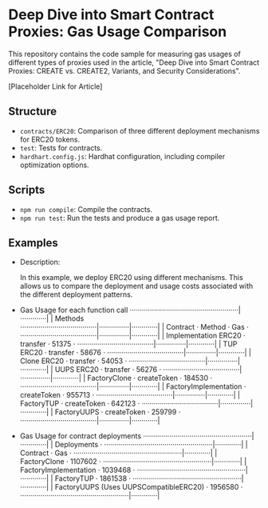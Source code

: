 # Deep Dive into Smart Contract Proxies: Gas Usage Comparison

This repository contains the code sample for measuring gas usages of different types of proxies used in the article, "Deep Dive into Smart Contract Proxies: CREATE vs. CREATE2, Variants, and Security Considerations".

[Placeholder Link for Article]

## Structure

- `contracts/ERC20`: Comparison of three different deployment mechanisms for ERC20 tokens.
- `test`: Tests for contracts.
- `hardhart.config.js`: Hardhat configuration, including compiler optimization options.

## Scripts

- `npm run compile`: Compile the contracts.
- `npm run test`: Run the tests and produce a gas usage report.

## Examples
  - Description:

    In this example, we deploy ERC20 using different mechanisms. This allows us to compare the deployment and usage costs associated with the different deployment patterns.

  - Gas Usage for each function call
    ······················································|·············|
    |  Methods                                                           
    ······································|···············|·············|
    |  Contract                           ·  Method       ·  Gas        ·
    ······································|···············|·············|
    |  Implementation ERC20               ·  transfer     ·      51375  ·
    ······································|···············|·············|
    |  TUP ERC20                          ·  transfer     ·      58676  ·
    ······································|···············|·············|
    |  Clone ERC20                        ·  transfer     ·      54053  ·
    ······································|···············|·············|
    |  UUPS ERC20                         ·  transfer     ·      56276  ·
    ······································|···············|·············|
    |  FactoryClone                       ·  createToken  ·     184530  ·
    ······································|···············|·············|
    |  FactoryImplementation              ·  createToken  ·     955713  ·
    ······································|···············|·············|
    |  FactoryTUP                         ·  createToken  ·     642123  ·
    ······································|···············|·············|
    |  FactoryUUPS                        ·  createToken  ·     259799  ·
    ······································|···············|·············|


  - Gas Usage for contract deployments
    ······················································|·············|
    |  Deployments                                                      ·
    ······················································|·············|
    |  Contract                                           ·  Gas        ·
    ······················································|·············|
    |  FactoryClone                                       ·    1107602  ·
    ······················································|·············|
    |  FactoryImplementation                              ·    1039468  ·
    ······················································|·············|
    |  FactoryTUP                                         ·    1861538  ·
    ······················································|·············|
    |  FactoryUUPS (Uses UUPSCompatibleERC20)             ·    1956580  ·
    ······················································|·············|
